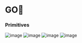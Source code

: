 # GO🦫

### Primitives
![image](https://user-images.githubusercontent.com/72522628/183698780-36205430-87fc-4718-b901-dcd9b1d76be6.png)
![image](https://user-images.githubusercontent.com/72522628/183699118-5fdfc806-c7fb-4ea7-b726-a13ce9426a71.png)
![image](https://user-images.githubusercontent.com/72522628/183699338-45f4b258-781b-4a6b-8d48-2dca4d43f518.png)
![image](https://user-images.githubusercontent.com/72522628/183699551-29c7f27f-e439-4079-8a77-470b8d07b16f.png)
